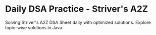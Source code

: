 # Daily DSA Practice - Striver's A2Z

Solving Striver's A2Z DSA Sheet daily with optimized solutions. Explore topic-wise solutions in Java.
